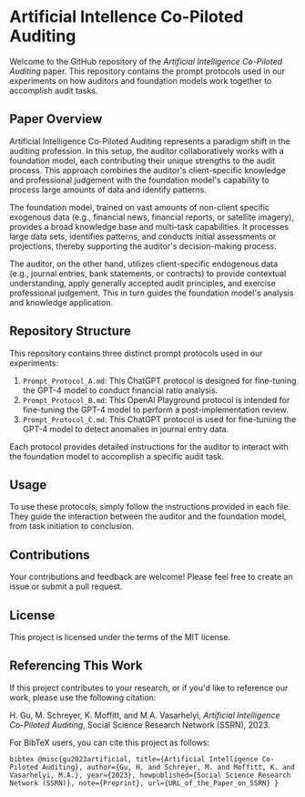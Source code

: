 # Artificial Intellence Co-Piloted Auditing

Welcome to the GitHub repository of the *Artificial Intelligence Co-Piloted Auditing* paper. This repository contains the prompt protocols used in our experiments on how auditors and foundation models work together to accomplish audit tasks.

## Paper Overview

Artificial Intelligence Co-Piloted Auditing represents a paradigm shift in the auditing profession. In this setup, the auditor collaboratively works with a foundation model, each contributing their unique strengths to the audit process. This approach combines the auditor's client-specific knowledge and professional judgement with the foundation model's capability to process large amounts of data and identify patterns.

The foundation model, trained on vast amounts of non-client specific exogenous data (e.g., financial news, financial reports, or satellite imagery), provides a broad knowledge base and multi-task capabilities. It processes large data sets, identifies patterns, and conducts initial assessments or projections, thereby supporting the auditor's decision-making process.

The auditor, on the other hand, utilizes client-specific endogenous data (e.g., journal entries, bank statements, or contracts) to provide contextual understanding, apply generally accepted audit principles, and exercise professional judgement. This in turn guides the foundation model's analysis and knowledge application.

## Repository Structure

This repository contains three distinct prompt protocols used in our experiments:

1. `Prompt_Protocol_A.md`: This ChatGPT protocol is designed for fine-tuning the GPT-4 model to conduct financial ratio analysis.
2. `Prompt_Protocol_B.md`: This OpenAI Playground protocol is intended for fine-tuning the GPT-4 model to perform a post-implementation review. 
3. `Prompt_Protocol_C.md`: This ChatGPT protocol is used for fine-tuniing the GPT-4 model to detect anomalies in journal entry data. 

Each protocol provides detailed instructions for the auditor to interact with the foundation model to accomplish a specific audit task.

## Usage

To use these protocols, simply follow the instructions provided in each file. They guide the interaction between the auditor and the foundation model, from task initiation to conclusion.

## Contributions

Your contributions and feedback are welcome! Please feel free to create an issue or submit a pull request.

## License

This project is licensed under the terms of the MIT license.

## Referencing This Work

If this project contributes to your research, or if you'd like to reference our work, please use the following citation:

H. Gu, M. Schreyer, K. Moffitt, and M.A. Vasarhelyi, *Artificial Intelligence Co-Piloted Auditing*, Social Science Research Network (SSRN), 2023.

For BibTeX users, you can cite this project as follows:

`bibtex
@misc{gu2023artificial,
  title={Artificial Intelligence Co-Piloted Auditing},
  author={Gu, H. and Schreyer, M. and Moffitt, K. and Vasarhelyi, M.A.},
  year={2023},
  howpublished={Social Science Research Network (SSRN)},
  note={Preprint},
  url={URL_of_the_Paper_on_SSRN}
}`
